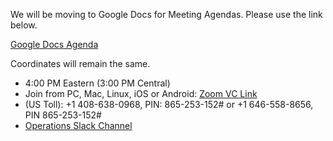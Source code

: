We will be moving to Google Docs for Meeting Agendas. Please use the link below.

[Google Docs Agenda](https://docs.google.com/document/d/178sYgli3uGuYpZG3o-SnXKKQ5n1lC2mLyKF2bQqgRx8)

Coordinates will remain the same.

   * 4:00 PM Eastern (3:00 PM Central)
   * Join from PC, Mac, Linux, iOS or Android: [Zoom VC Link](https://IU.zoom.us/j/865253152)
   * (US Toll): +1 408-638-0968, PIN: 865-253-152# or +1 646-558-8656, PIN 865-253-152#
   * [Operations Slack Channel](https://opensciencegrid.slack.com/messages/C5GAYBGA0/)
